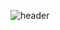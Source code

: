 ![header](https://capsule-render.vercel.app/api?type=wave&color=0:EEFF00,100:a82da&height=100&section=header&text=Hi%20Everyone!&fontSize=70&animation=fadeIn)
